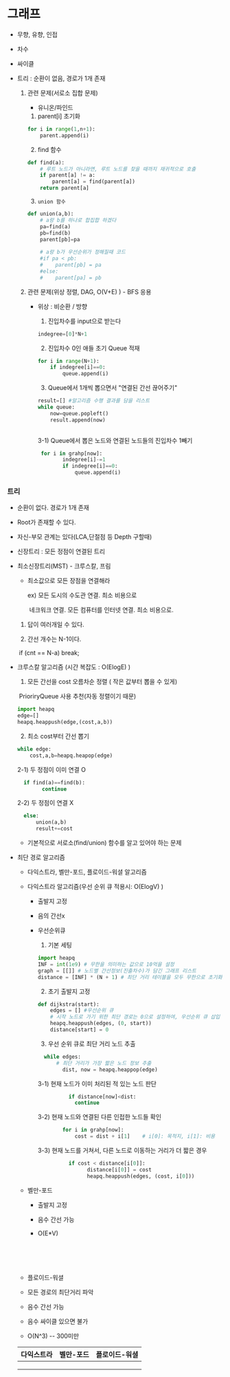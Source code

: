 # 그래프

- 무향, 유향, 인접

- 차수

- 싸이클

- 트리 : 순환이 없음, 경로가 1개 존재

  1. 관련 문제(서로소 집합 문제)

     - 유니온/파인드

     1)	parent[i] 초기화

     ```python
     for i in range(1,n+1):
         parent.append(i)
     ```

     2)	find 함수

     ```python
     def find(a):
         # 루트 노드가 아니라면, 루트 노드를 찾을 때까지 재귀적으로 호출
         if parent[a] != a:
             parent[a] = find(parent[a])
         return parent[a]
     ```

     3) 	union 함수

     ```python
     def union(a,b):
         # a랑 b를 하나로 합집합 하겠다
         pa=find(a)
         pb=find(b)
         parent[pb]=pa
         
         # a랑 b가 우선순위가 정해질때 코드
         #if pa < pb:
         #    parent[pb] = pa
         #else:
         #    parent[pa] = pb
     ```

     

  

  2. 관련 문제(위상 정렬, DAG, O(V+E) ) - BFS 응용

     - 위상 : 비순환 / 방향

       1)	진입차수를 input으로 받는다

       ```python
       indegree=[0]*N+1
       ```

       2)	진입차수 0인 애들 초기 Queue 적재

       ```python
       for i in range(N+1):
           if indegree[i]==0:
               queue.append(i)
       ```

       3)	Queue에서 1개씩 뽑으면서 "연결된 간선 끊어주기"

       ```python
       result=[] #알고리즘 수행 결과를 담을 리스트
       while queue:
           now=queue.popleft()
           result.append(now)
           
       ```

       3-1)  Queue에서 뽑은 노드와 연결된 노드들의 진입차수 1빼기

       ```python
       	for i in grahp[now]:
               indegree[i]-=1
               if indegree[i]==0:
                   queue.append(i)
       ```

       

### 트리

- 순환이 없다. 경로가 1개 존재
- Root가 존재할 수 있다.

- 자신-부모 관계는 있다(LCA,단절점 등 Depth 구할때)

- 신장트리 : 모든 정점이 연결된 트리



- 최소신장트리(MST)    - 크루스칼, 프림

  - 최소값으로 모든 장점을 연결해라

    ex)  모든 도시의 수도관 연결. 최소 비용으로

    ​		네크워크 연결. 모든 컴퓨터를 인터넷 연결. 최소 비용으로.

  1)	답이 여러개일 수 있다.

  2) 	간선 개수는 N-1이다.

  ​	if (cnt == N-a) break;

- 크루스칼 알고리즘 (시간 복잡도 : O(ElogE) ) 

  1)	모든 간선을 cost 오름차순 정렬 ( 작은 값부터 뽑을 수 있게)

  ​	PrioriryQueue 사용 추천(자동 정렬이기 때문)

  ```python
  import heapq
  edge=[]
  heapq.heappush(edge,(cost,a,b))
  ```

  2)	최소 cost부터 간선 뽑기

  ```python
  while edge:
      cost,a,b=heapq.heapop(edge)
  ```

  2-1)	두 정점이 이미 연결 O

  ```python
  	if find(a)==find(b):
          continue
  ```

  2-2)	두 정점이 연결 X

  ```python
  	else:
  		union(a,b)
  		result+=cost
  ```

  - 기본적으로 서로소(find/union) 함수를 알고 있어야 하는 문제




- 최단 경로 알고리즘

  - 다익스트라, 벨만-포드, 플로이드-워셜 알고리즘

  - 다익스트라 알고리즘(우선 순위 큐 적용시: O(ElogV) )

    - 출발지 고정

    - 음의 간선x

    - 우선순위큐

      1)	기본 세팅

      ```python
      import heapq
      INF = int(1e9) # 무한을 의미하는 값으로 10억을 설정
      graph = [[]] # 노드별 간선정보(진출차수)가 담긴 그래프 리스트
      distance = [INF] * (N + 1) # 최단 거리 테이블을 모두 무한으로 초기화
      ```

      2)	초기 출발지 고정

      ```python
      def dijkstra(start):
          edges = [] #우선순위 큐
          # 시작 노드로 가기 위한 최단 경로는 0으로 설정하여, 우선순위 큐 삽입
          heapq.heappush(edges, (0, start))
          distance[start] = 0
      ```

      3)	우선 순위 큐로 최단 거리 노드 추출

      ```python
      	while edges:
      		# 최단 거리가 가장 짧은 노드 정보 추출
              dist, now = heapq.heappop(edge)
      ```

      3-1) 	현재 노드가 이미 처리된 적 있는 노드 판단

      ```python
            	if distance[now]<dist:
                  continue
      ```

      3-2)	현재 노드와 연결된 다른 인접한 노드들 확인

      ```python
              for i in grahp[now]:
                  cost = dist + i[1]    # i[0]: 목적지, i[1]: 비용
      ```

      3-3)	현재 노드를 거쳐서, 다른 노드로 이동하는 거리가 더 짧은 경우

      ```python
      			if cost < distance[i[0]]:
                      distance[i[0]] = cost
                      heapq.heappush(edges, (cost, i[0]))
      ```

      

  

  - 벨만-포드

    - 출발지 고정

    - 음수 간선 가능

    - O(E*V)

      ```
      ```

      ```
      ```

      ```
      ```

      ```
      ```

      ```
      
      ```

  -  플로이드-워셜

    - 모든 경로의 최단거리 파악
    - 음수 간선 가능
    - 음수 싸이클 있으면 불가
    - O(N^3) -- 300미만

  | 다익스트라 | 벨만-포드 | 플로이드-워셜 |
  | ---------- | --------- | ------------- |
  |            |           |               |
  |            |           |               |
  |            |           |               |